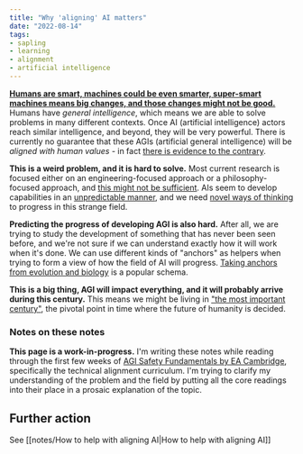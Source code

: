 ```yaml
---
title: "Why 'aligning' AI matters"
date: "2022-08-14"
tags:
- sapling
- learning
- alignment
- artificial intelligence
---
```


**[Humans are smart, machines could be even smarter, super-smart machines means big changes, and those changes might not be good.](https://intelligence.org/2015/07/24/four-background-claims/)** Humans have *general intelligence*, which means we are able to solve problems in many different contexts. Once AI (artificial intelligence) actors reach similar intelligence, and beyond, they will be very powerful. There is currently no guarantee that these AGIs (artificial general intelligence) will be *aligned with human values* - in fact [there is evidence to the contrary](https://drive.google.com/file/d/1uK7NhdSKprQKZnRjU58X7NLA1auXlWHt/view).

**This is a weird problem, and it is hard to solve.** Most current research is focused either on an engineering-focused approach or a philosophy-focused approach, and [this might not be sufficient](https://bounded-regret.ghost.io/more-is-different-for-ai/). AIs seem to develop capabilities in an [unpredictable manner](https://bounded-regret.ghost.io/future-ml-systems-will-be-qualitatively-different/), and we need [novel ways of thinking](https://bounded-regret.ghost.io/thought-experiments-provide-a-third-anchor/) to progress in this strange field.

**Predicting the progress of developing AGI is also hard.** After all, we are trying to study the development of something that has never been seen before, and we're not sure if we can understand exactly how it will work when it's done. We can use different kinds of "anchors" as helpers when trying to form a view of how the field of AI will progress. [Taking anchors from evolution and biology](https://www.cold-takes.com/forecasting-transformative-ai-the-biological-anchors-method-in-a-nutshell/) is a popular schema.

**This is a big thing, AGI will impact everything, and it will probably arrive during this century.** This means we might be living in ["the most important century"](https://www.cold-takes.com/most-important-century/#Summary), the pivotal point in time where the future of humanity is decided.

### Notes on these notes
**This page is a work-in-progress.** I'm writing these notes while reading through the first few weeks of [AGI Safety Fundamentals by EA Cambridge](https://www.eacambridge.org/agi-safety-fundamentals), specifically the technical alignment curriculum. I'm trying to clarify my understanding of the problem and the field by putting all the core readings into their place in a prosaic explanation of the topic.

## Further action
See [[notes/How to help with aligning AI|How to help with aligning AI]]